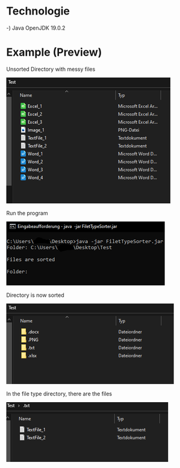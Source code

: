 # Technologie

-) Java OpenJDK 19.0.2

# Example (Preview)

Unsorted Directory with messy files

![UnsortedDirectory](./screenshots/UnsortedDirectory.PNG)

Run the program

![RunProgram](./screenshots/RunProgram.PNG)

Directory is now sorted

![SortedDirectory](./screenshots/SortedDirectory.PNG)

In the file type directory, there are the files

![FilesInSortedDirectory](./screenshots/FilesInSortedDirectory.PNG)
